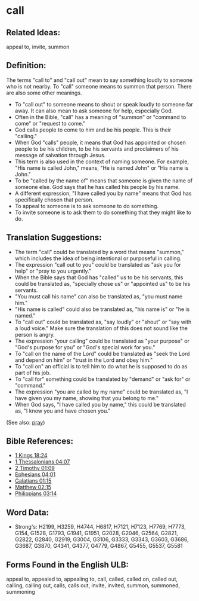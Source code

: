 # call

## Related Ideas:

appeal to, invite, summon

## Definition:

The terms "call to" and "call out" mean to say something loudly to someone who is not nearby. To "call" someone means to summon that person. There are also some other meanings.

* To "call out" to someone means to shout or speak loudly to someone far away. It can also mean to ask someone for help, especially God.
* Often in the Bible, "call" has a meaning of "summon" or "command to come" or "request to come."
* God calls people to come to him and be his people. This is their "calling."
* When God "calls" people, it means that God has appointed or chosen people to be his children, to be his servants and proclaimers of his message of salvation through Jesus.
* This term is also used in the context of naming someone. For example, "His name is called John," means, "He is named John" or "His name is John."
* To be "called by the name of" means that someone is given the name of someone else. God says that he has called his people by his name.
* A different expression, "I have called you by name" means that God has specifically chosen that person.
* To appeal to someone is to ask someone to do something.
* To invite someone is to ask them to do something that they might like to do.

## Translation Suggestions:

* The term "call" could be translated by a word that means "summon," which includes the idea of being intentional or purposeful in calling.
* The expression "call out to you" could be translated as "ask you for help" or "pray to you urgently."
* When the Bible says that God has "called" us to be his servants, this could be translated as, "specially chose us" or "appointed us" to be his servants.
* "You must call his name" can also be translated as, "you must name him."
* "His name is called" could also be translated as, "his name is" or "he is named."
* To "call out" could be translated as, "say loudly" or "shout" or "say with a loud voice." Make sure the translation of this does not sound like the person is angry.
* The expression "your calling" could be translated as "your purpose" or "God's purpose for you" or "God's special work for you."
* To "call on the name of the Lord" could be translated as "seek the Lord and depend on him" or "trust in the Lord and obey him."
* To "call on" an official is to tell him to do what he is supposed to do as part of his job.
* To "call for" something could be translated by "demand" or "ask for" or "command."
* The expression "you are called by my name" could be translated as, "I have given you my name, showing that you belong to me."
* When God says, "I have called you by name," this could be translated as, "I know you and have chosen you."

(See also: [pray](../kt/pray.md))

## Bible References:

* [1 Kings 18:24](rc://en/tn/help/1ki/18/24)
* [1 Thessalonians 04:07](rc://en/tn/help/1th/04/07)
* [2 Timothy 01:09](rc://en/tn/help/2ti/01/09)
* [Ephesians 04:01](rc://en/tn/help/eph/04/01)
* [Galatians 01:15](rc://en/tn/help/gal/01/15)
* [Matthew 02:15](rc://en/tn/help/mat/02/15)
* [Philippians 03:14](rc://en/tn/help/php/03/14)

## Word Data:

* Strong's: H2199, H3259, H4744, H6817, H7121, H7123, H7769, H7773, G154, G1528, G1793, G1941, G1951, G2028, G2046, G2564, G2821, G2822, G2840, G2919, G3004, G3106, G3333, G3343, G3603, G3686, G3687, G3870, G4341, G4377, G4779, G4867, G5455, G5537, G5581

## Forms Found in the English ULB:

appeal to, appealed to, appealing to, call, called, called on, called out, calling, calling out, calls, calls out, invite, invited, summon, summoned, summoning
